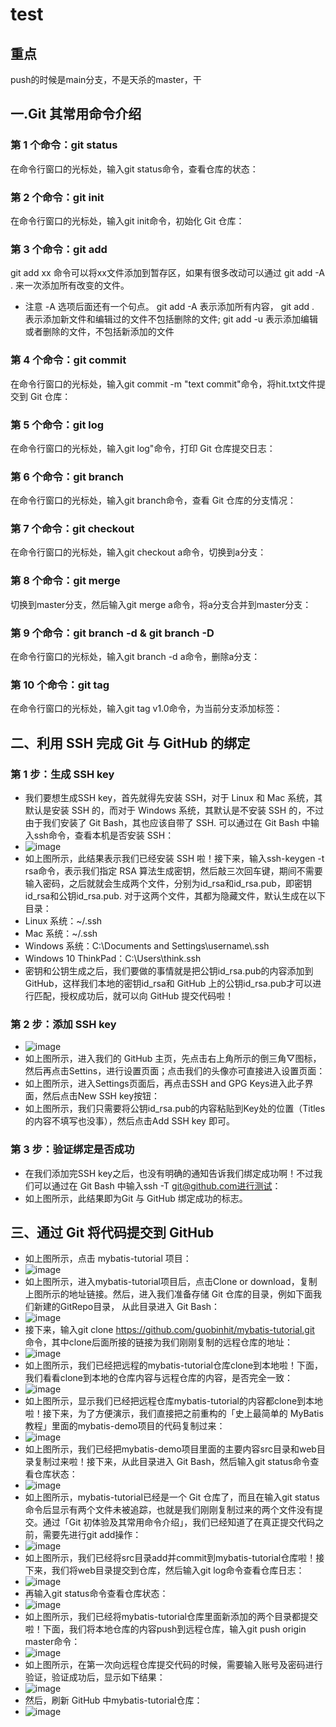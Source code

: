 # test
## 重点
push的时候是main分支，不是天杀的master，干
## 一.Git 其常用命令介绍
### 第 1 个命令：git status
在命令行窗口的光标处，输入git status命令，查看仓库的状态：
### 第 2 个命令：git init
在命令行窗口的光标处，输入git init命令，初始化 Git 仓库：
### 第 3 个命令：git add
git add xx 命令可以将xx文件添加到暂存区，如果有很多改动可以通过 git add -A . 来一次添加所有改变的文件。
+ 注意 -A 选项后面还有一个句点。 git add -A 表示添加所有内容， git add . 表示添加新文件和编辑过的文件不包括删除的文件; git add -u 表示添加编辑或者删除的文件，不包括新添加的文件
### 第 4 个命令：git commit
在命令行窗口的光标处，输入git commit -m "text commit"命令，将hit.txt文件提交到 Git 仓库：
### 第 5 个命令：git log
在命令行窗口的光标处，输入git log"命令，打印 Git 仓库提交日志：
### 第 6 个命令：git branch
在命令行窗口的光标处，输入git branch命令，查看 Git 仓库的分支情况：
### 第 7 个命令：git checkout
在命令行窗口的光标处，输入git checkout a命令，切换到a分支：
### 第 8 个命令：git merge
切换到master分支，然后输入git merge a命令，将a分支合并到master分支：
### 第 9 个命令：git branch -d & git branch -D
在命令行窗口的光标处，输入git branch -d a命令，删除a分支：
### 第 10 个命令：git tag
在命令行窗口的光标处，输入git tag v1.0命令，为当前分支添加标签：
## 二、利用 SSH 完成 Git 与 GitHub 的绑定
### 第 1 步：生成 SSH key
+ 我们要想生成SSH key，首先就得先安装 SSH，对于 Linux 和 Mac 系统，其默认是安装 SSH 的，而对于 Windows 系统，其默认是不安装 SSH 的，不过由于我们安装了 Git Bash，其也应该自带了 SSH. 可以通过在 Git Bash 中输入ssh命令，查看本机是否安装 SSH：
+ ![image](https://user-images.githubusercontent.com/57259494/164389764-9adf9ac1-ab86-4c95-92b2-c39566f2617e.png)
+ 如上图所示，此结果表示我们已经安装 SSH 啦！接下来，输入ssh-keygen -t rsa命令，表示我们指定 RSA 算法生成密钥，然后敲三次回车键，期间不需要输入密码，之后就就会生成两个文件，分别为id_rsa和id_rsa.pub，即密钥id_rsa和公钥id_rsa.pub. 对于这两个文件，其都为隐藏文件，默认生成在以下目录：
+ Linux 系统：~/.ssh
+ Mac 系统：~/.ssh
+ Windows 系统：C:\Documents and Settings\username\\.ssh
+ Windows 10 ThinkPad：C:\Users\think\.ssh
+ 密钥和公钥生成之后，我们要做的事情就是把公钥id_rsa.pub的内容添加到 GitHub，这样我们本地的密钥id_rsa和 GitHub 上的公钥id_rsa.pub才可以进行匹配，授权成功后，就可以向 GitHub 提交代码啦！
### 第 2 步：添加 SSH key
+ ![image](https://user-images.githubusercontent.com/57259494/164389950-22d6f423-a752-4b64-b1e7-5949532b7307.png)
+ 如上图所示，进入我们的 GitHub 主页，先点击右上角所示的倒三角▽图标，然后再点击Settins，进行设置页面；点击我们的头像亦可直接进入设置页面：
+ 如上图所示，进入Settings页面后，再点击SSH and GPG Keys进入此子界面，然后点击New SSH key按钮：
+ 如上图所示，我们只需要将公钥id_rsa.pub的内容粘贴到Key处的位置（Titles的内容不填写也没事），然后点击Add SSH key 即可。
### 第 3 步：验证绑定是否成功
+ 在我们添加完SSH key之后，也没有明确的通知告诉我们绑定成功啊！不过我们可以通过在 Git Bash 中输入ssh -T git@github.com进行测试：
+ 如上图所示，此结果即为Git 与 GitHub 绑定成功的标志。
## 三、通过 Git 将代码提交到 GitHub
+ 如上图所示，点击 mybatis-tutorial 项目：
+ ![image](https://user-images.githubusercontent.com/57259494/164390306-a43175a8-e647-4a32-b333-2600a601ba66.png)
+ 如上图所示，进入mybatis-tutorial项目后，点击Clone or download，复制上图所示的地址链接。然后，进入我们准备存储 Git 仓库的目录，例如下面我们新建的GitRepo目录， 从此目录进入 Git Bash：
+ ![image](https://user-images.githubusercontent.com/57259494/164390345-8826d606-fc8e-4372-81f2-aa75d210e16a.png)
+ 接下来，输入git clone https://github.com/guobinhit/mybatis-tutorial.git 命令，其中clone后面所接的链接为我们刚刚复制的远程仓库的地址：
+ ![image](https://user-images.githubusercontent.com/57259494/164390403-251c9ada-0b24-4cf6-a675-9ac708e0070c.png)
+ 如上图所示，我们已经把远程的mybatis-tutorial仓库clone到本地啦！下面，我们看看clone到本地的仓库内容与远程仓库的内容，是否完全一致：
+ ![image](https://user-images.githubusercontent.com/57259494/164390437-16d54eae-2d34-4c95-97e5-41c687d5d764.png)
+ 如上图所示，显示我们已经把远程仓库mybatis-tutorial的内容都clone到本地啦！接下来，为了方便演示，我们直接把之前重构的「史上最简单的 MyBatis 教程」里面的mybatis-demo项目的代码复制过来：
+ ![image](https://user-images.githubusercontent.com/57259494/164390467-85118568-d046-4e19-a22c-eb9449b15390.png)
+ 如上图所示，我们已经把mybatis-demo项目里面的主要内容src目录和web目录复制过来啦！接下来，从此目录进入 Git Bash，然后输入git status命令查看仓库状态：
+ ![image](https://user-images.githubusercontent.com/57259494/164390504-1761cf86-d35b-4f07-932f-5f62b978c6b6.png)
+ 如上图所示，mybatis-tutorial已经是一个 Git 仓库了，而且在输入git status命令后显示有两个文件未被追踪，也就是我们刚刚复制过来的两个文件没有提交。通过「Git 初体验及其常用命令介绍」，我们已经知道了在真正提交代码之前，需要先进行git add操作：
+ ![image](https://user-images.githubusercontent.com/57259494/164390541-e96fef23-b7b4-4af0-9a39-37ce78db5518.png)
+ 如上图所示，我们已经将src目录add并commit到mybatis-tutorial仓库啦！接下来，我们将web目录提交到仓库，然后输入git log命令查看仓库日志：
+ ![image](https://user-images.githubusercontent.com/57259494/164390589-e5772d51-f23e-4f1e-ab79-27d4c5a30ed8.png)
+ 再输入git status命令查看仓库状态：
+ ![image](https://user-images.githubusercontent.com/57259494/164390631-b078f158-5a36-401b-a48e-14d9ac3affa8.png)
+ 如上图所示，我们已经将mybatis-tutorial仓库里面新添加的两个目录都提交啦！下面，我们将本地仓库的内容push到远程仓库，输入git push origin master命令：
+ ![image](https://user-images.githubusercontent.com/57259494/164390663-eb34aa94-3c1c-418b-822c-bad6f96f1563.png)
+ 如上图所示，在第一次向远程仓库提交代码的时候，需要输入账号及密码进行验证，验证成功后，显示如下结果：
+ ![image](https://user-images.githubusercontent.com/57259494/164390694-094a2de8-db80-44c4-b84c-c5341a87850b.png)
+ 然后，刷新 GitHub 中mybatis-tutorial仓库：
+ ![image](https://user-images.githubusercontent.com/57259494/164390724-ebe3a9bc-5f2b-4c91-9726-c5f01265d73e.png)






